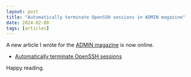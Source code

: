 ```yaml
---
layout: post
title: "Automatically terminate OpenSSH sessions in ADMIN magazine"
date: 2024-02-08
tags: [articles]
---
```


A new article I wrote for the [ADMIN magazine](https://www.admin-magazine.com)
is now online.

- [ Automatically terminate OpenSSH sessions](https://www.admin-magazine.com/Archive/2024/79/Automatically-terminate-OpenSSH-sessions)

Happy reading.